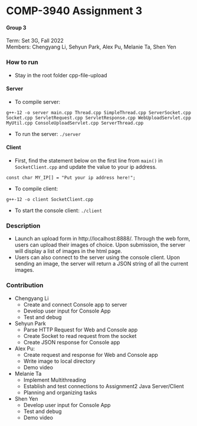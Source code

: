 # COMP-3940 Assignment 3

#### Group 3
Term: Set 3G, Fall 2022 \
Members: Chengyang Li, Sehyun Park, Alex Pu, Melanie Ta, Shen Yen

### How to run
- Stay in the root folder cpp-file-upload
#### Server
- To compile server:
```
g++-12 -o server main.cpp Thread.cpp SimpleThread.cpp ServerSocket.cpp Socket.cpp ServletRequest.cpp ServletResponse.cpp WebUploadServlet.cpp MyUtil.cpp ConsoleUploadServlet.cpp ServerThread.cpp
```
- To run the server: `./server`

#### Client
- First, find the statement below on the first line from `main()` in  `SocketClient.cpp` and update the value to your ip address. 
```
const char MY_IP[] = "Put your ip address here!";
```
- To compile client:
```
g++-12 -o client SocketClient.cpp
```

- To start the console client: `./client`

### Description
- Launch an upload form in http://localhost:8888/. Through the web form, users can upload their images of choice. Upon submission, the server will display a list of images in the html page.
- Users can also connect to the server using the console client. Upon sending an image, the server will return a JSON string of all the current images.

### Contribution
- Chengyang Li
    - Create and connect Console app to server
    - Develop user input for Console App
    - Test and debug
- Sehyun Park
    - Parse HTTP Request for Web and Console app
    - Create Socket to read request from the socket
    - Create JSON response for Console app
- Alex Pu:
    - Create request and response for Web and Console app
    - Write image to local directory
    - Demo video
- Melanie Ta
    - Implement Multithreading
    - Establish and test connections to Assignment2 Java Server/Client 
    - Planning and organizing tasks 
- Shen Yen
    - Develop user input for Console App
    - Test and debug
    - Demo video
